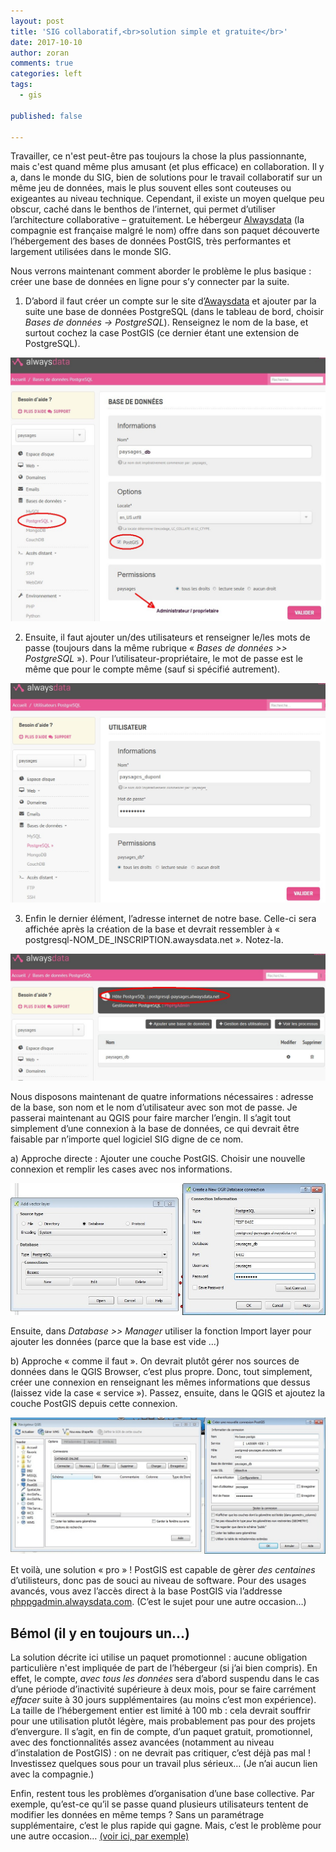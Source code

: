 ```yaml
---
layout: post
title: 'SIG collaboratif,<br>solution simple et gratuite</br>'
date: 2017-10-10
author: zoran
comments: true
categories: left
tags:
  - gis
 
published: false

---
```

  
Travailler, ce n'est peut-être pas toujours la chose la plus passionnante, mais c'est quand même plus amusant (et plus efficace) en collaboration. Il y a, dans le monde du SIG, bien de solutions pour le travail collaboratif sur un même jeu de données, mais le plus souvent elles sont couteuses ou exigeantes au niveau technique. Cependant, il existe un moyen quelque peu obscur, caché dans le benthos de l’internet, qui permet d’utiliser l’architecture collaborative – gratuitement. Le hébergeur [Alwaysdata]( www.alwaysdata.com) (la compagnie est française malgré le nom) offre dans son paquet découverte l’hébergement des bases de données PostGIS, très performantes et largement utilisées dans le monde SIG.

Nous verrons maintenant comment aborder le problème le plus basique : créer une base de données en ligne pour s’y connecter par la suite.

1)	D’abord il faut créer un compte sur le site d’[Awaysdata](www.alwaysdata.com) et ajouter par la suite une base de données PostgreSQL (dans le tableau de bord, choisir *Bases de données -> PostgreSQL*). Renseignez le nom de la base, et surtout cochez la case PostGIS (ce dernier étant une extension de PostgreSQL).

![2017-06-10-alwaysdata1.png](/images/2017/08/alwaysdata1.jpg)


2)	Ensuite, il faut ajouter un/des utilisateurs et renseigner le/les mots de passe (toujours dans la même rubrique « *Bases de données >> PostgreSQL* »). Pour l’utilisateur-propriétaire, le mot de passe est le même que pour le compte même (sauf si spécifié autrement).

![2017-06-10-alwaysdata2.png](/images/2017/08/alwaysdata2.jpg)

  
3)	Enfin le dernier élément, l’adresse internet de notre base. Celle-ci sera affichée après la création de la base et devrait ressembler à « postgresql-NOM_DE_INSCRIPTION.awaysdata.net ». Notez-la.
 
![2017-06-10-alwaysdata3.png](/images/2017/08/alwaysdata3.jpg)

Nous disposons maintenant de quatre informations nécessaires : adresse de la base, son nom et le nom d’utilisateur avec son mot de passe. Je passerai maintenant au QGIS pour faire marcher l’engin. Il s’agit tout simplement d’une connexion à la base de données, ce qui devrait être faisable par n’importe quel logiciel SIG digne de ce nom.  

a)	Approche directe : Ajouter une couche PostGIS. Choisir une nouvelle connexion et remplir les cases avec nos informations. 

![2017-06-10-QGIS1.jpg](/images/2017/08/QGIS1.jpg)

Ensuite, dans *Database >> Manager* utiliser la fonction Import layer pour ajouter les données (parce que la base est vide …)

b)	Approche « comme il faut ». On devrait plutôt gérer nos sources de données dans le QGIS Browser, c’est plus propre. Donc, tout simplement, créer une connexion en renseignant les mêmes informations que dessus (laissez vide la case « service »). Passez, ensuite, dans le QGIS et ajoutez la couche PostGIS depuis cette connexion.


![2017-06-10-QGIS2.jpg](/images/2017/08/QGIS2.jpg)

Et voilà, une solution « pro » ! PostGIS est capable de gèrer *des centaines* d’utilisteurs, donc pas de souci au niveau de software. Pour des usages avancés, vous avez l’accès direct à la base PostGIS via l’addresse [phppgadmin.alwaysdata.com](https://phppgadmin.alwaysdata.com/). (C’est le sujet pour une autre occasion…)
 
## Bémol (il y en toujours un…)

La solution décrite ici utilise un paquet promotionnel : aucune obligation particulière n'est impliquée de part de l’hébergeur (si j’ai bien compris). En effet, le compte, *avec tous les données* sera d’abord suspendu dans le cas d’une période d’inactivité supérieure à deux mois, pour se faire carrément *effacer* suite à 30 jours supplémentaires (au moins c’est mon expérience). La taille de l’hébergement entier est limité à 100 mb : cela devrait souffrir pour une utilisation plutôt légère, mais probablement pas pour des projets d’envergure. Il s’agit, en fin de compte, d’un paquet gratuit, promotionnel, avec des fonctionnalités assez avancées (notamment au niveau d’instalation de PostGIS) : on ne devrait pas critiquer, c’est déjà pas mal ! Investissez quelques sous pour un travail plus sérieux… (Je n’ai aucun lien avec la compagnie.) 

Enfin, restent tous les problèmes d’organisation d’une base collective. Par exemple, qu’est-ce qu’il se passe quand plusieurs utilisateurs tentent de modifier les données en même temps ? Sans un paramétrage supplémentaire, c’est le plus rapide qui gagne. Mais, c’est le problème pour une autre occasion… [(voir ici, par exemple)](http://workshops.boundlessgeo.com/postgis-intro/history_tracking.html)

